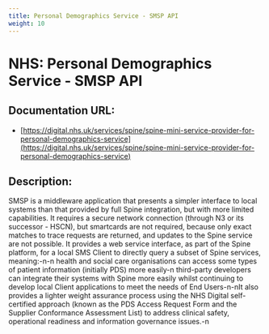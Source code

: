 ```yaml
---
title: Personal Demographics Service - SMSP API
weight: 10
---
```


# NHS: Personal Demographics Service - SMSP API

## Documentation URL:
 - [https://digital.nhs.uk/services/spine/spine-mini-service-provider-for-personal-demographics-service](https://digital.nhs.uk/services/spine/spine-mini-service-provider-for-personal-demographics-service)

## Description:
SMSP is a middleware application that presents a simpler interface to local systems than that provided by full Spine integration, but with more limited capabilities. It requires a secure network connection (through N3 or its successor - HSCN), but smartcards are not required, because only exact matches to trace requests are returned, and updates to the Spine service are not possible.  It provides a web service interface, as part of the Spine platform, for a local SMS Client to directly query a subset of Spine services, meaning:-n-n    health and social care organisations can access some types of patient information (initially PDS) more easily-n    third-party developers can integrate their systems with Spine more easily whilst continuing to develop local Client applications to meet the needs of End Users-n-nIt also provides a lighter weight assurance process using the NHS Digital self-certified approach (known as the PDS Access Request Form and the  Supplier Conformance Assessment List) to address clinical safety, operational readiness and information governance issues.-n

